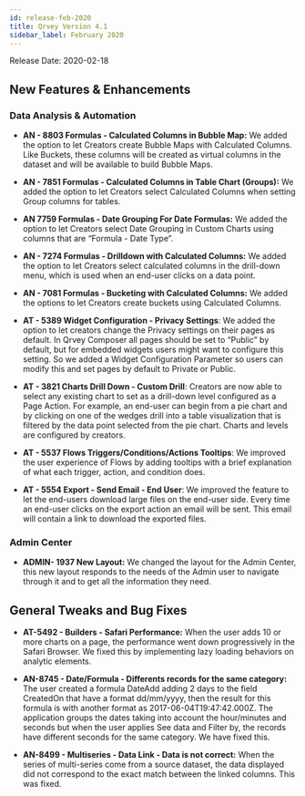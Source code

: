 ```yaml
---
id: release-feb-2020
title: Qrvey Version 4.1
sidebar_label: February 2020
---
```

<div style={{textAlign: "justify"}}/>
Release Date: 2020-02-18

## New Features & Enhancements

### Data Analysis & Automation

-   **AN - 8803 Formulas - Calculated Columns in Bubble Map:** We added the option to let Creators create Bubble Maps with Calculated Columns. Like Buckets, these columns will be created as virtual columns in the dataset and will be available to build Bubble Maps.

-   **AN - 7851 Formulas - Calculated Columns in Table Chart (Groups):** We added the option to let Creators select Calculated Columns when setting Group columns for tables.

-   **AN 7759 Formulas - Date Grouping For Date Formulas:** We added the option to let Creators select Date Grouping in Custom Charts using columns that are “Formula - Date Type”.

-   **AN - 7274 Formulas - Drilldown with Calculated Columns:** We added the option to let Creators select calculated columns in the drill-down menu, which is used when an end-user clicks on a data point.

-   **AN - 7081 Formulas - Bucketing with Calculated Columns:** We added the options to let Creators create buckets using Calculated Columns. 

-   **AT - 5389 Widget Configuration - Privacy Settings**: We added the option to let creators change the Privacy settings on their pages as default. In Qrvey Composer all pages should be set to “Public” by default, but for embedded widgets users might want to configure this setting. So we added  a Widget Configuration Parameter so users can modify this and set pages by default to Private or Public.

-   **AT - 3821 Charts Drill Down - Custom Drill**: Creators are now able to select any existing chart to set as a drill-down level configured as a Page Action. For example, an end-user can begin from a pie chart and by clicking on one of the wedges drill into a table visualization that is filtered by the data point selected from the pie chart. Charts and levels are configured by creators. 

-   **AT - 5537 Flows Triggers/Conditions/Actions Tooltips**: We improved the user experience of Flows by adding tooltips with a brief explanation of what each trigger, action, and condition does.

-   **AT - 5554 Export - Send Email - End User**: We improved the feature to let the end-users download large files on the end-user side. Every time an end-user clicks on the export action an email will be sent. This email will contain a link to download the exported files. 

### Admin Center

-   **ADMIN- 1937 New Layout:** We changed the layout for the Admin Center, this new layout responds to the needs of the Admin user to navigate through it and to get all the information they need.

## General Tweaks and Bug Fixes

-   **AT-5492 - Builders - Safari Performance:** When the user adds 10 or more charts on a page, the performance went down progressively in the Safari Browser. We fixed this by implementing lazy loading behaviors on analytic elements. 

-   **AN-8745 - Date/Formula - Differents records for the same category:** The user created a formula DateAdd adding 2 days to the field CreatedOn that have a format dd/mm/yyyy, then the result for this formula is with another format as 2017-06-04T19:47:42.000Z. The application groups the dates taking into account the hour/minutes and seconds but when the user applies See data and Filter by, the records have different seconds for the same category. We have fixed this.

-   **AN-8499 - Multiseries - Data Link - Data is not correct:** When the series of multi-series come from a source dataset, the data displayed did not correspond to the exact match between the linked columns. This was fixed.
